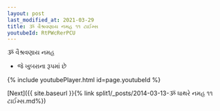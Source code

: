```yaml
---
layout: post
last_modified_at: 2021-03-29
title: ૐ વૈશ્રવણાય નમહ ૧૧ ટાઈમ્સ
youtubeId: RtPWcRerPCU
---
```

 
 
 ૐ વૈશ્રવણાય નમહ  
 
 -  જે ખુબરાના રૂપમાં છે 
 
  
 
  
 
 
 
 
 
 


{% include youtubePlayer.html id=page.youtubeId %}
 
[Next]({{ site.baseurl }}{% link  split1/_posts/2014-03-13-ૐ ધાથરે નમહ ૧૧ ટાઈમ્સ.md%})
 
